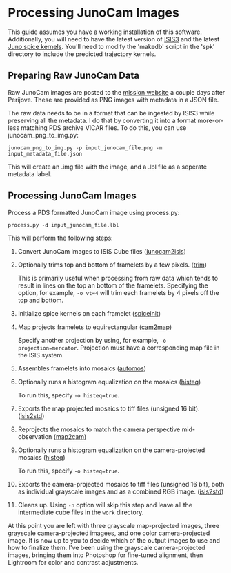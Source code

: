 # Processing JunoCam Images

This guide assumes you have a working installation of this software. Additionally, you will need to have the latest version of 
[ISIS3](https://isis.astrogeology.usgs.gov/index.html) and the latest [Juno spice kernels](http://naif.jpl.nasa.gov/pub/naif/JUNO/). 
You'll need to modify the 'makedb' script in the 'spk' directory to include the predicted trajectory kernels.

## Preparing Raw JunoCam Data

Raw JunoCam images are posted to the [mission website](https://www.missionjuno.swri.edu/junocam/processing) a couple days after Perijove.
These are provided as PNG images with metadata in a JSON file. 

The raw data needs to be in a format that can be ingested by ISIS3 while preserving all the metadata. I do that by converting it into a format more-or-less matching PDS archive VICAR files. To do this, you can use junocam_png_to_img.py:

```
junocam_png_to_img.py -p input_junocam_file.png -m input_metadata_file.json
```

This will create an .img file with the image, and a .lbl file as a seperate metadata label. 


## Processing JunoCam Images

Process a PDS formatted JunoCam image using process.py:

```
process.py -d input_junocam_file.lbl
```

This will perform the following steps:
1. Convert JunoCam images to ISIS Cube files ([junocam2isis](https://isis.astrogeology.usgs.gov/Application/presentation/Tabbed/junocam2isis/junocam2isis.html))
2. Optionally trims top and bottom of framelets by a few pixels. ([trim](https://isis.astrogeology.usgs.gov/Application/presentation/Tabbed/trim/trim.html))

   This is primarily useful when processing from raw data which tends to result in lines on the top an bottom of the framelets. 
   Specifying the option, for example, `-o vt=4` will trim each framelets by 4 pixels off the top and bottom.

3. Initialize spice kernels on each framelet ([spiceinit](https://isis.astrogeology.usgs.gov/Application/presentation/Tabbed/spiceinit/spiceinit.html))
4. Map projects framelets to equirectangular ([cam2map](https://isis.astrogeology.usgs.gov/Application/presentation/Tabbed/cam2map/cam2map.html))

   Specify another projection by using, for example, `-o projection=mercator`. Projection must have a corresponding map file in the ISIS system.

5. Assembles framelets into mosaics ([automos](https://isis.astrogeology.usgs.gov/Application/presentation/Tabbed/automos/automos.html))
6. Optionally runs a histogram equalization on the mosaics ([histeq](https://isis.astrogeology.usgs.gov/Application/presentation/Tabbed/histeq/histeq.html))

   To run this, specify `-o histeq=true`.
   
7. Exports the map projected mosaics to tiff files (unsigned 16 bit). ([isis2std](https://isis.astrogeology.usgs.gov/Application/presentation/Tabbed/isis2std/isis2std.html))
8. Reprojects the mosaics to match the camera perspective mid-observation ([map2cam](https://isis.astrogeology.usgs.gov/Application/presentation/Tabbed/map2cam/map2cam.html))
9. Optionally runs a histogram equalization on the camera-projected mosaics ([histeq](https://isis.astrogeology.usgs.gov/Application/presentation/Tabbed/histeq/histeq.html))

   To run this, specify `-o histeq=true`.
   
7. Exports the camera-projected mosaics to tiff files (unsigned 16 bit), both as individual grayscale images and as a combined RGB image. ([isis2std](https://isis.astrogeology.usgs.gov/Application/presentation/Tabbed/isis2std/isis2std.html))
10. Cleans up. Using `-n` option will skip this step and leave all the intermediate cube files in the `work` directory.


At this point you are left with three grayscale map-projected images, three grayscale camera-projected imagees, and one color camera-projected image. It is now up to you to decide which of the output images to use and how to finalize them. I've been using the grayscale camera-projected images, bringing them into Photoshop for fine-tuned alignment, then Lightroom for color and contrast adjustments.
